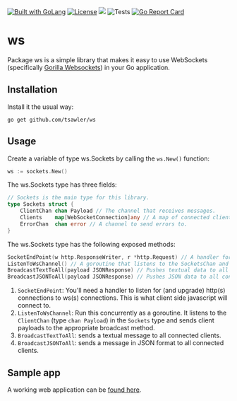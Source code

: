 <a href="https://golang.org"><img src="https://img.shields.io/badge/powered_by-Go-3362c2.svg?style=flat-square" alt="Built with GoLang"></a>
[![License](http://img.shields.io/badge/license-mit-blue.svg?style=flat-square)](https://github.com/tsawler/persist/blob/main/LICENSE.md)
<a href="https://pkg.go.dev/github.com/tsawler/ws"><img src="https://img.shields.io/badge/godoc-reference-%23007d9c.svg"></a>
![Tests](https://github.com/tsawler/ws/actions/workflows/tests.yml/badge.svg)
[![Go Report Card](https://goreportcard.com/badge/github.com/tsawler/ws)](https://goreportcard.com/report/github.com/tsawler/ws)
# ws

Package ws is a simple library that makes it easy to use WebSockets (specifically 
[Gorilla Websockets](https://github.com/gorilla/websocket)) in your Go application.

## Installation
Install it the usual way:

~~~
go get github.com/tsawler/ws
~~~

## Usage
Create a variable of type ws.Sockets by calling the `ws.New()` function:

~~~go
ws := sockets.New()
~~~

The ws.Sockets type has three fields:

~~~go
// Sockets is the main type for this library.
type Sockets struct {
    ClientChan chan Payload // The channel that receives messages.
    Clients    map[WebSocketConnection]any // A map of connected clients.
    ErrorChan  chan error // A channel to send errors to.
}
~~~

The ws.Sockets type has the following exposed methods:

~~~go
SocketEndPoint(w http.ResponseWriter, r *http.Request) // A handler for the websocket endpoint.
ListenToWsChannel() // A goroutine that listens to the SocketsChan and pushes data to broadcast function.
BroadcastTextToAll(payload JSONResponse) // Pushes textual data to all connected clients.
BroadcastJSONToAll(payload JSONResponse) // Pushes JSON data to all connected clients.
~~~

1. `SocketEndPoint`: You'll need a handler to listen for (and upgrade) http(s) connections to ws(s) connections. 
This is what client side javascript will connect to.
2. `ListenToWsChannel`: Run this concurrently as a goroutine. It listens to the `ClientChan` 
(type `chan Payload`) in the `Sockets` type and sends client payloads to the appropriate broadcast method.
3. `BroadcastTextToAll`: sends a textual message to all connected clients.
4. `BroadcastJSONToAll`: sends a message in JSON format to all connected clients.

## Sample app
A working web application can be [found here](https://github.com/tsawler/ws-sample-app).
